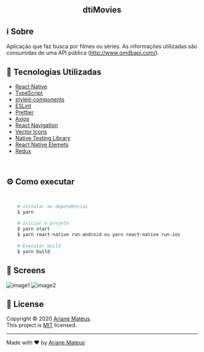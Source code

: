 <h2 align="center">  dtiMovies</h2>

## :information_source: Sobre

Aplicação que faz busca por filmes ou séries. As informações utilizadas são consumidas de uma API pública (http://www.omdbapi.com/). 


## :rocket: Tecnologias Utilizadas 

- [React Native](https://github.com/facebook/react-native)
- [TypeScript](https://github.com/microsoft/TypeScript)
- [styled-components](https://github.com/styled-components/styled-components)
- [ESLint](https://github.com/eslint/eslint)
- [Prettier](https://github.com/prettier/prettier)
- [Axios](https://github.com/axios/axios)
- [React Navigation](https://reactnavigation.org/docs/getting-started)
- [Vector Icons](https://github.com/oblador/react-native-vector-icons)
- [Native Testing Library](https://github.com/callstack/react-native-testing-library)
- [React Native Elemets](https://reactnativeelements.com/)
- [Redux](https://react-redux.js.org/)

<br/>

## :gear: Como executar


```bash


    # instalar as dependências
    $ yarn
    
    # Iniciar o projeto
    $ yarn start
    $ yarn react-native run-android ou yarn react-native run-ios
          
    # Executar build
    $ yarn build
```
## 📸 Screens
![image1](https://user-images.githubusercontent.com/5742201/115228288-f26c3780-a0e7-11eb-8020-9928c6b47325.jpg)
![image2](https://user-images.githubusercontent.com/5742201/115228306-f8621880-a0e7-11eb-9372-a04c83e20a38.jpg)




## 📝 License

Copyright © 2020 [Ariane Mateus](https://github.com/ariane92).<br />
This project is [MIT](https://github.com/ariane92/photo-album/blob/master/LICENSE.txt) licensed.

---

Made with :heart: by [Ariane Mateus](https://www.linkedin.com/in/ariane-mateus/)
